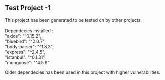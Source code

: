 ## Test Project -1 

This project has been generated to be tested on by other projects. <br><br>
Dependecies installed :<br>
    "axios": "^0.15.2", <br>
    "bluebird": "^2.0.7",<br>
    "body-parser": "^1.8.3",<br>
    "express": "^2.4.5",<br>
    "istanbul": "^0.1.31",<br>
    "mongoose": "^4.5.8"<br>

Older dependecies has been used in this project with higher vulnerabilities.
